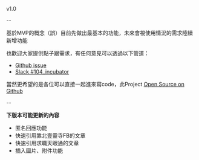 v1.0

--

基於MVP的概念（誤）目前先做出最基本的功能，未來會視使用情況的需求陸續新增功能

也歡迎大家提供點子跟需求，有任何意見可以透過以下管道：
 * [Github issue](https://github.com/Incubator-104-frontend/anonymous/issues)
 * [Slack #104_incubator](https://104corp.slack.com/archives/104_incubator)


當然更希望的是各位可以直接一起進來寫code，此Project [Open Source on Github](https://github.com/Incubator-104-frontend/anonymous)

--

__下版本可能更新的內容__

 * 匿名回應功能
 * 快速引用靠北壹靈寺FB的文章
 * 快速引用求職天眼通的文章
 * 插入圖片、附件功能